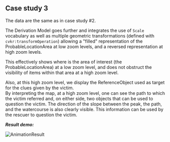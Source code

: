 ## Case study 3

The data are the same as in case study #2.

The Derivation Model goes further and integrates the use of `Scale` vocabulary as well as multiple geometric transformations (defined with `cvkr:transformOperation`) allowing a "filled" representation of the ProbableLocationArea at low zoom levels, and a reversed representation at high zoom levels.

This effectively shows where is the area of interest (the ProbableLocationArea) at a low zoom level, and does not obstruct the visibility of items within that area at a high zoom level.

Also, at this high zoom level, we display the ReferenceObject used as target for the clues given by the victim.  
By interpreting the map, at a high zoom level, one can see the path to which the victim referred and, on either side, two objects that can be used to question the victim. The direction of the slope between the peak, the path, and the watercourse is also clearly visible. This information can be used by the rescuer to question the victim.


**_Result demo:_**

![AnimationResult](../../misc/portrayal-zoom-scale.gif)
